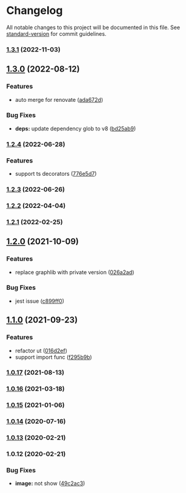 # Changelog

All notable changes to this project will be documented in this file. See [standard-version](https://github.com/conventional-changelog/standard-version) for commit guidelines.

### [1.3.1](https://github.com/Soontao/cycle-import-check/compare/v1.3.0...v1.3.1) (2022-11-03)

## [1.3.0](https://github.com/Soontao/cycle-import-check/compare/v1.2.4...v1.3.0) (2022-08-12)


### Features

* auto merge for renovate ([ada672d](https://github.com/Soontao/cycle-import-check/commit/ada672d70b8f0d3c5bbe214bdd185daa7a9cc901))


### Bug Fixes

* **deps:** update dependency glob to v8 ([bd25ab9](https://github.com/Soontao/cycle-import-check/commit/bd25ab9c461cf2294caaf7577d0272e371ec4b09))

### [1.2.4](https://github.com/Soontao/cycle-import-check/compare/v1.2.3...v1.2.4) (2022-06-28)


### Features

* support ts decorators ([776e5d7](https://github.com/Soontao/cycle-import-check/commit/776e5d7e2a3f0e4e7406b3cbab5b3f56fd2a1f84))

### [1.2.3](https://github.com/Soontao/cycle-import-check/compare/v1.2.2...v1.2.3) (2022-06-26)

### [1.2.2](https://github.com/Soontao/cycle-import-check/compare/v1.2.1...v1.2.2) (2022-04-04)

### [1.2.1](https://github.com/Soontao/cycle-import-check/compare/v1.2.0...v1.2.1) (2022-02-25)

## [1.2.0](https://github.com/Soontao/cycle-import-check/compare/v1.1.0...v1.2.0) (2021-10-09)


### Features

* replace graphlib with private version ([026a2ad](https://github.com/Soontao/cycle-import-check/commit/026a2add2ee1bd421038dc83990c3627111a35e4))


### Bug Fixes

* jest issue ([c899ff0](https://github.com/Soontao/cycle-import-check/commit/c899ff0f354d3239273bf94d515157ab9552353a))

## [1.1.0](https://github.com/Soontao/cycle-import-check/compare/v1.0.17...v1.1.0) (2021-09-23)


### Features

* refactor ut ([016d2ef](https://github.com/Soontao/cycle-import-check/commit/016d2ef3d286ba6e09dd89483331157ed9980ce8))
* support import func ([f295b9b](https://github.com/Soontao/cycle-import-check/commit/f295b9b7f837ca21a6a5fc0f1eaf9d75f6044ca2))

### [1.0.17](https://github.com/Soontao/cycle-import-check/compare/v1.0.16...v1.0.17) (2021-08-13)

### [1.0.16](https://github.com/Soontao/cycle-import-check/compare/v1.0.15...v1.0.16) (2021-03-18)

### [1.0.15](https://github.com/Soontao/cycle-import-check/compare/v1.0.14...v1.0.15) (2021-01-06)

### [1.0.14](https://github.com/Soontao/cycle-import-check/compare/v1.0.13...v1.0.14) (2020-07-16)

### [1.0.13](https://github.com/Soontao/cycle-import-check/compare/v1.0.12...v1.0.13) (2020-02-21)

### 1.0.12 (2020-02-21)


### Bug Fixes

* **image:** not show ([49c2ac3](https://github.com/Soontao/cycle-import-check/commit/49c2ac3527d57172f961a461b8b821a19f0257c8))
